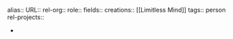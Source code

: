 alias::
URL::
rel-org::
role::
fields::
creations:: [[Limitless Mind]] 
tags:: person
rel-projects::

-
